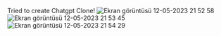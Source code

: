 Tried to create Chatgpt Clone!
![Ekran görüntüsü 12-05-2023 21 52 58](https://github.com/Omeryegen/Chatgpt-clone/assets/116505442/e2738358-f42f-412c-a346-83a22b75dd8e)
![Ekran görüntüsü 12-05-2023 21 53 45](https://github.com/Omeryegen/Chatgpt-clone/assets/116505442/da762381-bd12-4c27-8aa3-90da2a128538)
![Ekran görüntüsü 12-05-2023 21 54 29](https://github.com/Omeryegen/Chatgpt-clone/assets/116505442/fe5d8378-5783-4b87-a7e8-215fa706239a)
